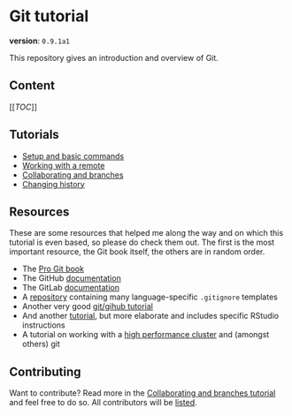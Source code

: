 # Git tutorial
__version__: `0.9.1a1`

This repository gives an introduction and overview of Git.

## Content
[[_TOC_]]

## Tutorials
- [Setup and basic commands](setup_basic.md)
- [Working with a remote](remote.md)
- [Collaborating and branches](branches.md)
- [Changing history](history.md)

## Resources
These are some resources that helped me along the way and on which this
tutorial is even based, so please do check them out. The first is the most 
important resource, the Git book itself, the others are in random order.
- The [Pro Git book](https://git-scm.com/book/en/v2)
- The GitHub [documentation](https://docs.github.com/en)
- The GitLab [documentation](https://docs.gitlab.com)
- A [repository](https://github.com/github/gitignore) containing many language-specific `.gitignore` templates
- Another very good [git/gihub tutorial](https://kbroman.org/github_tutorial/)
- And another [tutorial](https://happygitwithr.com/index.html), but more elaborate and includes specific RStudio instructions
- A tutorial on working with a [high performance cluster](https://gitlab.com/SchmidtAF/setup_hpc_environment) and (amongst others) git

## Contributing
Want to contribute? Read more in the 
[Collaborating and branches tutorial](branches.md) and feel free to do so.
All contributors will be [listed](Contributors.txt).
